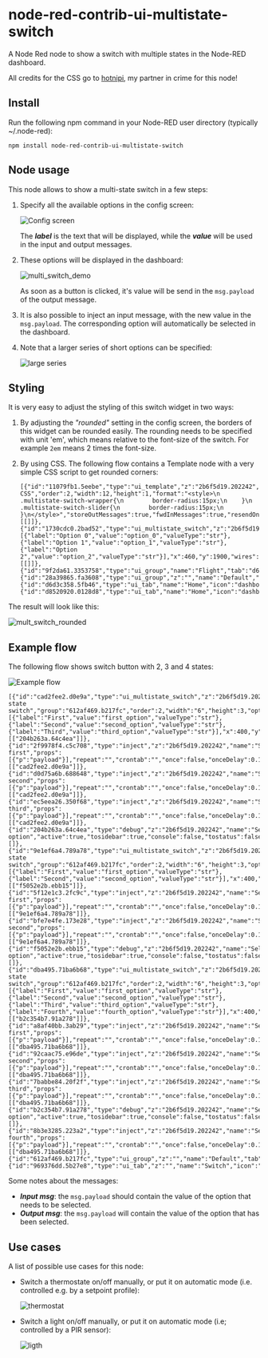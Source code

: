 # node-red-contrib-ui-multistate-switch
A Node Red node to show a switch with multiple states in the Node-RED dashboard.

All credits for the CSS go to [hotnipi](https://github.com/hotNipi), my partner in crime for this node!

## Install
Run the following npm command in your Node-RED user directory (typically ~/.node-red):
```
npm install node-red-contrib-ui-multistate-switch
```

## Node usage
This node allows to show a multi-state switch in a few steps:

1. Specify all the available options in the config screen:

   ![Config screen](https://user-images.githubusercontent.com/14224149/108125938-79ca0a00-70a9-11eb-8b0b-4f714ddcab93.png)
   
   The ***label*** is the text that will be displayed, while the ***value*** will be used in the input and output messages.

2. These options will be displayed in the dashboard:

   ![multi_switch_demo](https://user-images.githubusercontent.com/14224149/108126201-da594700-70a9-11eb-8587-5cc11516ae4a.gif)

   As soon as a button is clicked, it's value will be send in the `msg.payload` of the output message.
   
 3. It is also possible to inject an input message, with the new value in the `msg.payload`.  The corresponding option will automatically be selected in the dashboard.

 4. Note that a larger series of short options can be specified:

    ![large series](https://user-images.githubusercontent.com/14224149/108268345-aa26ac80-716c-11eb-9e26-c437d2a243c2.png)

## Styling
It is very easy to adjust the styling of this switch widget in two ways:

1. By adjusting the *"rounded"* setting in the config screen, the borders of this widget can be rounded easily.  The rounding needs to be specified with unit 'em', which means relative to the font-size of the switch.  For example <code>2em</code> means 2 times the font-size.

2. By using CSS.  The following flow contains a Template node with a very simple CSS script to get rounded corners:
   ```
   [{"id":"11079fb1.5eebe","type":"ui_template","z":"2b6f5d19.202242","group":"9f2da61.3353758","name":"Dashboard CSS","order":2,"width":12,"height":1,"format":"<style>\n    .multistate-switch-wrapper{\n        border-radius:15px;\n    }\n    .multistate-switch-slider{\n        border-radius:15px;\n    }\n</style>","storeOutMessages":true,"fwdInMessages":true,"resendOnRefresh":true,"templateScope":"global","x":460,"y":1960,"wires":[[]]},{"id":"1730cdc0.2bad52","type":"ui_multistate_switch","z":"2b6f5d19.202242","name":"","group":"28a39865.fa3608","order":2,"width":"9","height":0,"label":"Thermostat","options":[{"label":"Option 0","value":"option_0","valueType":"str"},{"label":"Option 1","value":"option_1","valueType":"str"},{"label":"Option 2","value":"option_2","valueType":"str"}],"x":460,"y":1900,"wires":[[]]},{"id":"9f2da61.3353758","type":"ui_group","name":"Flight","tab":"d6d3c358.5fb46","order":1,"disp":true,"width":"12","collapse":false},{"id":"28a39865.fa3608","type":"ui_group","z":"","name":"Default","tab":"d8520920.0128d8","order":1,"disp":true,"width":"9","collapse":false},{"id":"d6d3c358.5fb46","type":"ui_tab","name":"Home","icon":"dashboard","order":1,"disabled":false,"hidden":false},{"id":"d8520920.0128d8","type":"ui_tab","name":"Home","icon":"dashboard","disabled":false,"hidden":false}]
   ```

The result will look like this:

![mult_switch_rounded](https://user-images.githubusercontent.com/14224149/108262691-8b70e780-7165-11eb-9a8d-f75f4137016c.gif)

## Example flow

The following flow shows switch button with 2, 3 and 4 states:

![Example flow](https://user-images.githubusercontent.com/14224149/107993849-bb8c7f00-6fdb-11eb-8554-37f1064ce182.png)
```
[{"id":"cad2fee2.d0e9a","type":"ui_multistate_switch","z":"2b6f5d19.202242","name":"3-state switch","group":"612af469.b217fc","order":2,"width":"6","height":3,"options":[{"label":"First","value":"first_option","valueType":"str"},{"label":"Second","value":"second_option","valueType":"str"},{"label":"Third","value":"third_option","valueType":"str"}],"x":400,"y":2220,"wires":[["204b263a.64c4ea"]]},{"id":"2f9978f4.c5c708","type":"inject","z":"2b6f5d19.202242","name":"Select first","props":[{"p":"payload"}],"repeat":"","crontab":"","once":false,"onceDelay":0.1,"topic":"","payload":"first_option","payloadType":"str","x":180,"y":2220,"wires":[["cad2fee2.d0e9a"]]},{"id":"d0d75a6b.688648","type":"inject","z":"2b6f5d19.202242","name":"Select second","props":[{"p":"payload"}],"repeat":"","crontab":"","once":false,"onceDelay":0.1,"topic":"","payload":"second_option","payloadType":"str","x":190,"y":2260,"wires":[["cad2fee2.d0e9a"]]},{"id":"ec5eea26.350f68","type":"inject","z":"2b6f5d19.202242","name":"Select third","props":[{"p":"payload"}],"repeat":"","crontab":"","once":false,"onceDelay":0.1,"topic":"","payload":"third_option","payloadType":"str","x":190,"y":2300,"wires":[["cad2fee2.d0e9a"]]},{"id":"204b263a.64c4ea","type":"debug","z":"2b6f5d19.202242","name":"Selected option","active":true,"tosidebar":true,"console":false,"tostatus":false,"complete":"payload","targetType":"msg","statusVal":"","statusType":"auto","x":620,"y":2220,"wires":[]},{"id":"9e1ef6a4.789a78","type":"ui_multistate_switch","z":"2b6f5d19.202242","name":"2-state switch","group":"612af469.b217fc","order":2,"width":"6","height":3,"options":[{"label":"First","value":"first_option","valueType":"str"},{"label":"Second","value":"second_option","valueType":"str"}],"x":400,"y":2100,"wires":[["f5052e2b.ebb15"]]},{"id":"5f12e1c3.2fc9c","type":"inject","z":"2b6f5d19.202242","name":"Select first","props":[{"p":"payload"}],"repeat":"","crontab":"","once":false,"onceDelay":0.1,"topic":"","payload":"first_option","payloadType":"str","x":180,"y":2100,"wires":[["9e1ef6a4.789a78"]]},{"id":"bfe7e4fe.173e28","type":"inject","z":"2b6f5d19.202242","name":"Select second","props":[{"p":"payload"}],"repeat":"","crontab":"","once":false,"onceDelay":0.1,"topic":"","payload":"second_option","payloadType":"str","x":190,"y":2140,"wires":[["9e1ef6a4.789a78"]]},{"id":"f5052e2b.ebb15","type":"debug","z":"2b6f5d19.202242","name":"Selected option","active":true,"tosidebar":true,"console":false,"tostatus":false,"complete":"payload","targetType":"msg","statusVal":"","statusType":"auto","x":600,"y":2100,"wires":[]},{"id":"dba495.71ba6b68","type":"ui_multistate_switch","z":"2b6f5d19.202242","name":"4-state switch","group":"612af469.b217fc","order":2,"width":"6","height":3,"options":[{"label":"First","value":"first_option","valueType":"str"},{"label":"Second","value":"second_option","valueType":"str"},{"label":"Third","value":"third_option","valueType":"str"},{"label":"Fourth","value":"fourth_option","valueType":"str"}],"x":400,"y":2360,"wires":[["b2c354b7.91a278"]]},{"id":"a8af40bb.3ab29","type":"inject","z":"2b6f5d19.202242","name":"Select first","props":[{"p":"payload"}],"repeat":"","crontab":"","once":false,"onceDelay":0.1,"topic":"","payload":"first_option","payloadType":"str","x":180,"y":2360,"wires":[["dba495.71ba6b68"]]},{"id":"92caac75.e96de","type":"inject","z":"2b6f5d19.202242","name":"Select second","props":[{"p":"payload"}],"repeat":"","crontab":"","once":false,"onceDelay":0.1,"topic":"","payload":"second_option","payloadType":"str","x":190,"y":2400,"wires":[["dba495.71ba6b68"]]},{"id":"7babbe84.20f2f","type":"inject","z":"2b6f5d19.202242","name":"Select third","props":[{"p":"payload"}],"repeat":"","crontab":"","once":false,"onceDelay":0.1,"topic":"","payload":"third_option","payloadType":"str","x":190,"y":2440,"wires":[["dba495.71ba6b68"]]},{"id":"b2c354b7.91a278","type":"debug","z":"2b6f5d19.202242","name":"Selected option","active":true,"tosidebar":true,"console":false,"tostatus":false,"complete":"payload","targetType":"msg","statusVal":"","statusType":"auto","x":620,"y":2360,"wires":[]},{"id":"8b3e3285.223a2","type":"inject","z":"2b6f5d19.202242","name":"Select fourth","props":[{"p":"payload"}],"repeat":"","crontab":"","once":false,"onceDelay":0.1,"topic":"","payload":"fourth_option","payloadType":"str","x":190,"y":2480,"wires":[["dba495.71ba6b68"]]},{"id":"612af469.b217fc","type":"ui_group","z":"","name":"Default","tab":"969376dd.5b27e8","order":1,"disp":true,"width":"6","collapse":false},{"id":"969376dd.5b27e8","type":"ui_tab","z":"","name":"Switch","icon":"dashboard","disabled":false,"hidden":false}]
```

Some notes about the messages:
+ ***Input msg***: the `msg.payload` should contain the value of the option that needs to be selected.
+ ***Output msg***: the `msg.payload` will contain the value of the option that has been selected.

## Use cases
A list of possible use cases for this node:

+ Switch a thermostate on/off manually, or put it on automatic mode (i.e. controlled e.g. by a setpoint profile):

   ![thermostat](https://user-images.githubusercontent.com/14224149/107996107-de209700-6fdf-11eb-9ff4-4974e8cbe9bf.png)

+ Switch a light on/off manually, or put it on automatic mode (i.e; controlled by a PIR sensor):

   ![ligth](https://user-images.githubusercontent.com/14224149/107996070-ca753080-6fdf-11eb-96cd-09907673487d.png)
